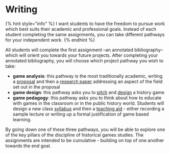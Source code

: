 # Writing

{% hint style="info" %}
I want students to have the freedom to pursue work which best suits their academic and professional goals. Instead of each student completing the same assignments, you can take different pathways for your independent work.&#x20;
{% endhint %}

All students will complete the first assignment –an annotated bibliography– which will orient you towards your future projects. After completing your annotated bibliography, you will choose which project pathway you wish to take:

* **game analysis**: this pathway is the most traditionally academic, writing a [proposal](../process-letters.md) and then a [research paper](3a.-game-research-paper.md) addressing an aspect of the field set out in the proposal&#x20;
* **game design**: this pathway asks you to [pitch](2b.-game-pitch.md) and [design](3b.-game-design-document.md) a history game
* **game pedagogy**: this pathway asks you to think about how to educate with games in the classroom or in the public history world. Students will design a new class [syllabus](2c.-new-course-proposal.md) and then a [teaching aid](3c.-teaching-aid.md) - either recording a sample lecture or writing up a formal justification of game based learning.&#x20;

By going down one of these three pathways, you will be able to explore one of the key pillars of the discipline of historical games studies. The assignments are intended to be cumulative - building on top of one another towards the end goal.&#x20;

